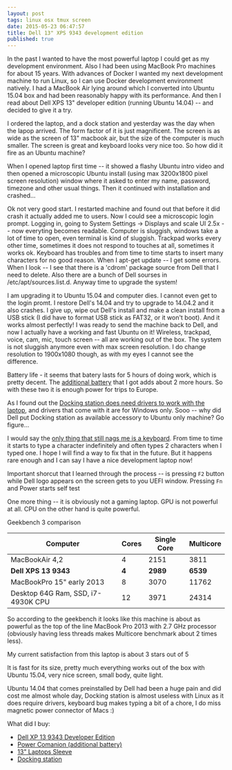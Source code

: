 ```yaml
---
layout: post
tags: linux osx tmux screen
date: 2015-05-23 06:47:57
title: Dell 13" XPS 9343 development edition
published: true
---
```


In the past I wanted to have the most powerful laptop I could get as my
development environment. Also I had been using MacBook Pro machines for about
15 years. With advances of Docker I wanted my next development machine to run
Linux, so I can use Docker development environment natively. I had a MacBook
Air lying around which I converted into Ubuntu 15.04 box and had been
reasonably happy with its performance. And then I read about Dell XPS 13"
developer edition (running Ubuntu 14.04) -- and decided to give it a try.

I ordered the laptop, and a dock station and yesterday was the day when the
lapop arrived. The form factor of it is just magnificent. The screen is as wide
as the screen of 13" macbook air, but the size of the computer is much smaller.
The screen is great and keyboard looks very nice too. So how did it fire
as an Ubuntu machine?

When I opened laptop first time -- it showed a flashy Ubuntu intro video and
then opened a microscopic Ubuntu install (using max 3200x1800 pixel screen
resolution) window where it asked to enter my name, password, timezone and
other usual things. Then it continued with installation and crashed...

Ok not very good start. I restarted machine and found out that before it did
crash it actually added me to users. Now I could see a microscopic login
prompt. Logging in, going to System Settings -> Displays and scale UI 2.5x --
now everyting becomes readable. Computer is sluggish, windows take a lot of
time to open, even terminal is kind of sluggish. Trackpad works every other
time, sometimes it does not respond to touches at all, sometimes it works ok.
Keyboard has troubles and from time to time starts to insert many characters
for no good reason. When I apt-get update -- I get some errors. When I look --
I see that there is a 'cdrom' package source from Dell that I need to delete.
Also there are a bunch of Dell sourses in /etc/apt/sources.list.d. Anyway
time to upgrade the system!

I am upgrading it to Ubuntu 15.04 and computer dies. I cannot even get to the
login promt. I restore Dell's 14.04 and try to upgrade to 14.04.2 and it also
crashes. I give up, wipe out Dell's install and make a clean install from a USB
stick (I did have to format USB stick as FAT32, or it won't boot). And it works
almost perfectly! I was ready to send the machine back to Dell, and now I
actually have a working and fast Ubuntu on it! Wireless, trackpad, voice, cam,
mic, touch screen -- all are working out of the box. The system is not sluggish
anymore even with max screen resolution. I do change resolution to 1900x1080
though, as with my eyes I cannot see the difference.

Battery life - it seems that batery lasts for  5 hours of doing work, which is
pretty decent. The [additional battery][powercomp] that I got adds about 2 more
hours. So with these two it is enough power for trips to Europe.

As I found out the [Docking station does need drivers to work with the
laptop][dockfail], and drivers that come with it are for Windows only. Sooo --
why did Dell put Docking station as available accessory to Ubuntu only machine?
Go figure...

I would say the [only thing that still nags me is a keyboard][bug]. From time
to time it starts to type a character indefinitely and often types 2 characters
when I typed one. I hope I will find a way to fix that in the future. But it
happens rare enough and I can say I have a nice development laptop now!

Important shorcut that I learned through the process -- is pressing `F2` button
while Dell logo appears on the screen gets to you UEFI window. Pressing `Fn`
and Power starts self test

One more thing -- it is obviously not a gaming laptop. GPU is not powerful at
all. CPU on the other hand is quite powerful.

Geekbench 3 comparison

| Computer                            | Cores     | Single Core | Multicore |
|-------------------------------------|-----------|-------------|-----------|
| MacBookAir 4,2                      | 4         | 2151        | 3811      |
| **Dell XPS 13 9343**                | **4**     | **2989**    | **6539**  |
| MacBookPro 15" early 2013           | 8         | 3070        | 11762     |
| Desktop 64G Ram, SSD,  i7-4930K CPU | 12        | 3971        | 24314     |

So according to the geekbench it looks like this machine is about as powerful
as the top of the line MacBook Pro 2013  with 2.7 GHz processor (obviously
having less threads makes Multicore benchmark about 2 times less).

My current satisfaction from this laptop is about 3 stars out of 5

It is fast for its size, pretty much everything works out of the box with
Ubuntu 15.04, very nice screen, small body, quite light.

Ubuntu 14.04 that comes preinstalled by Dell had been a huge pain and did cost
me almost whole day, Docking station is almost useless with Linux as it does
require drivers, keyboard bug makes typing a bit of a chore, I do miss magnetic
power connector of Macs :)

What did I buy:

* [Dell XP 13 9343 Developer Edition][xps13]
* [Power Comanion (additional battery)][powercomp]
* [13" Laptops Sleeve][sleeve]
* [Docking station][dock]

[bug]: http://en.community.dell.com/techcenter/os-applications/f/4613/t/19630257
[xps13]: http://www.dell.com/us/business/p/xps-13-linux/pd
[sleeve]: http://accessories.dell.com/sna/PopupProductDetail.aspx?c=us&l=en&cs=04&sku=325-BBED&price=24.99&client=config
[powercomp]: http://accessories.dell.com/sna/PopupProductDetail.aspx?c=us&l=en&cs=04&sku=451-BBLZ&price=84.99&client=config
[dock]: http://accessories.dell.com/sna/PopupProductDetail.aspx?c=us&l=en&cs=04&sku=452-BBPG&price=139.99&client=config
[dockfail]: http://en.community.dell.com/support-forums/software-os/f/3525/t/19618020
